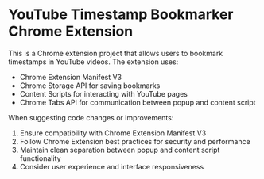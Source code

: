 # YouTube Timestamp Bookmarker Chrome Extension

This is a Chrome extension project that allows users to bookmark timestamps in YouTube videos. The extension uses:

- Chrome Extension Manifest V3
- Chrome Storage API for saving bookmarks
- Content Scripts for interacting with YouTube pages
- Chrome Tabs API for communication between popup and content script

When suggesting code changes or improvements:

1. Ensure compatibility with Chrome Extension Manifest V3
2. Follow Chrome Extension best practices for security and performance
3. Maintain clean separation between popup and content script functionality
4. Consider user experience and interface responsiveness
